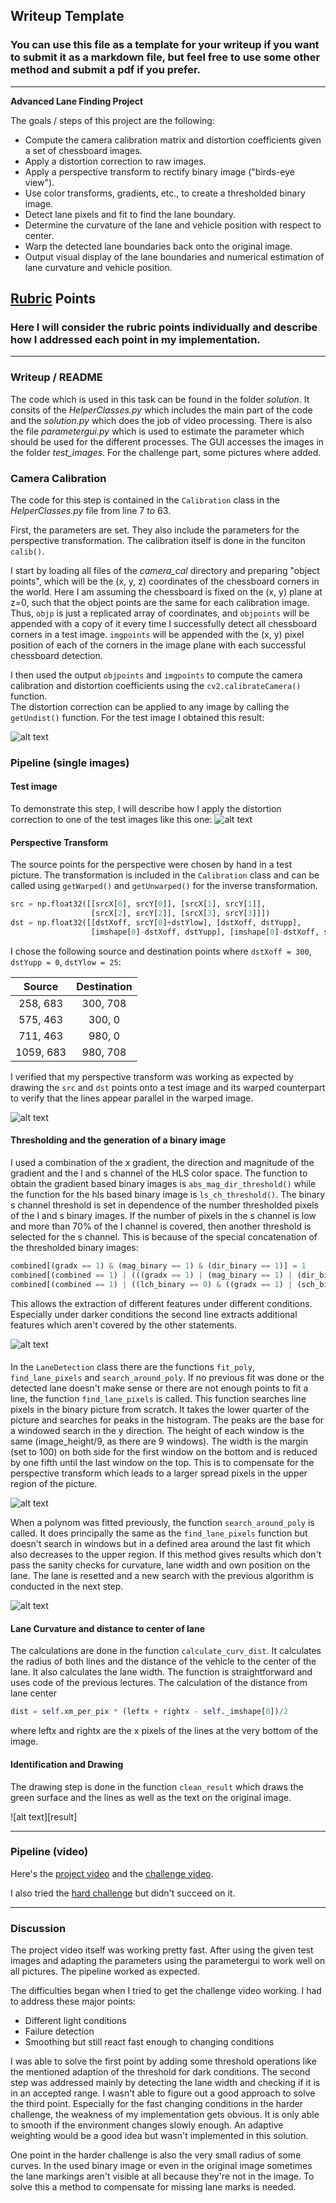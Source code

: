 ## Writeup Template

### You can use this file as a template for your writeup if you want to submit it as a markdown file, but feel free to use some other method and submit a pdf if you prefer.

---

**Advanced Lane Finding Project**

The goals / steps of this project are the following:

* Compute the camera calibration matrix and distortion coefficients given a set of chessboard images.
* Apply a distortion correction to raw images.
* Apply a perspective transform to rectify binary image ("birds-eye view").
* Use color transforms, gradients, etc., to create a thresholded binary image.
* Detect lane pixels and fit to find the lane boundary.
* Determine the curvature of the lane and vehicle position with respect to center.
* Warp the detected lane boundaries back onto the original image.
* Output visual display of the lane boundaries and numerical estimation of lane curvature and vehicle position.

[//]: # (Image References)

[undistortion]: ./output_images/undistortion.png "Undistorted"
[testImage]: ./test_images/test6.jpg "Test Image"
[undistwarped]: ./output_images/warped_straight_lines.png "Warp Example"
[thresholded]: ./output_images/thresholded.jpg "Thresholded"
[fit1]: ./output_images/fit1.jpg "Fit 1"
[fit2]: ./output_images/fit2.jpg "Fit 2"
[out]: ./output_images/output.jpg "Output"
[projectVid]: ./output_videos/project_video.mp4 "Project Video"
[challengeVid]: ./output_videos/challenge_video.mp4 "Challenge Video"
[hardVid]: ./output_videos/harder_challenge_video.mp4 "Harder Challenge Video"

## [Rubric](https://review.udacity.com/#!/rubrics/571/view) Points

### Here I will consider the rubric points individually and describe how I addressed each point in my implementation.  

---

### Writeup / README

The code which is used in this task can be found in the folder _solution_. It consits of the _HelperClasses.py_ which includes the main part of the code and the _solution.py_ which does the job of video processing.
There is also the file _parametergui.py_ which is used to estimate the parameter which should be used for the different processes. The GUI accesses the images in the folder _test_images_. For the challenge part, some pictures where added.

### Camera Calibration

The code for this step is contained in the `Calibration` class in the _HelperClasses.py_ file from line 7 to 63.  

First, the parameters are set. They also include the parameters for the perspective transformation. The calibration itself is done in the funciton `calib()`.

I start by loading all files of the _camera_cal_ directory and  preparing "object points", which will be the (x, y, z) coordinates of the chessboard corners in the world. Here I am assuming the chessboard is fixed on the (x, y) plane at z=0, such that the object points are the same for each calibration image.  Thus, `objp` is just a replicated array of coordinates, and `objpoints` will be appended with a copy of it every time I successfully detect all chessboard corners in a test image.  `imgpoints` will be appended with the (x, y) pixel position of each of the corners in the image plane with each successful chessboard detection.  

I then used the output `objpoints` and `imgpoints` to compute the camera calibration and distortion coefficients using the `cv2.calibrateCamera()` function.  
The distortion correction can be applied to any image by calling the `getUndist()` function. For the test image I obtained this result: 

![alt text][undistortion]

### Pipeline (single images)

#### Test image

To demonstrate this step, I will describe how I apply the distortion correction to one of the test images like this one:
![alt text][testImage]

#### Perspective Transform

The source points for the perspective were chosen by hand in a test picture. The transformation is included in the `Calibration` class and can be called using `getWarped()` and `getUnwarped()` for the inverse transformation.

```python
src = np.float32([[srcX[0], srcY[0]], [srcX[1], srcY[1]],
                  [srcX[2], srcY[2]], [srcX[3], srcY[3]]])
dst = np.float32([[dstXoff, srcY[0]+dstYlow], [dstXoff, dstYupp],
                  [imshape[0]-dstXoff, dstYupp], [imshape[0]-dstXoff, srcY[0]+dstYlow]])
```

I chose the following source and destination points where `dstXoff = 300`, `dstYupp = 0`, `dstYlow = 25`:

| Source        | Destination   | 
|:-------------:|:-------------:| 
| 258, 683      | 300, 708      | 
| 575, 463      | 300, 0        |
| 711, 463      | 980, 0        |
| 1059, 683     | 980, 708      |

I verified that my perspective transform was working as expected by drawing the `src` and `dst` points onto a test image and its warped counterpart to verify that the lines appear parallel in the warped image.

![alt text][undistwarped]

#### Thresholding and the generation of a binary image

I used a combination of the x gradient, the direction and magnitude of the gradient and the l and s channel of the HLS color space. 
The function to obtain the gradient based binary images is `abs_mag_dir_threshold()` while the function for the hls based binary image is `ls_ch_threshold()`.
The binary s channel threshold is set in dependence of the number thresholded pixels of the l and s binary images. If the number of pixels in the s channel is low and more than 70% of the l channel is covered, then another threshold is selected for the s channel.
This is because of the special concatenation of the thresholded binary images:
```python
combined[(gradx == 1) & (mag_binary == 1) & (dir_binary == 1)] = 1
combined[(combined == 1) | (((gradx == 1) | (mag_binary == 1) | (dir_binary == 1) | (lch_binary == 0)) & (sch_binary == 1))] = 1
combined[(combined == 1) | ((lch_binary == 0) & ((gradx == 1) | (sch_binary == 1) | ((mag_binary == 1) & (dir_binary == 1))))] = 1
```
This allows the extraction of different features under different conditions. Especially under darker conditions the second line extracts additional features which aren't covered by the other statements.

![alt text][thresholded]

#### 

In the `LaneDetection` class there are the functions `fit_poly`, `find_lane_pixels` and `search_around_poly`. If no previous fit was done or the detected lane doesn't make sense or there are not enough points to fit a line, the function `find_lane_pixels` is called.
This function searches line pixels in the binary picture from scratch. It takes the lower quarter of the picture and searches for peaks in the histogram. The peaks are the base for a windowed search in the y direction. 
The height of each window is the same (image_height/9, as there are 9 windows). The width is the margin (set to 100) on both side for the first window on the bottom and is reduced by one fifth until the last window on the top. This is to compensate for the perspective transform which leads to a larger spread pixels in the upper region of the picture.

![alt text][fit1]

When a polynom was fitted previously, the function `search_around_poly` is called. It does principally the same as the `find_lane_pixels` function but doesn't search in windows but in a defined area around the last fit which also decreases to the upper region.
If this method gives results which don't pass the sanity checks for curvature, lane width and own position on the lane. The lane is resetted and a new search with the previous algorithm is conducted in the next step.

![alt text][fit2]


#### Lane Curvature and distance to center of lane

The calculations are done in the function `calculate_curv_dist`. It calculates the radius of both lines and the distance of the vehicle to the center of the lane. It also calculates the lane width.
The function is straightforward and uses code of the previous lectures. The calculation of the distance from lane center
```python
dist = self.xm_per_pix * (leftx + rightx - self._imshape[0])/2
```
where leftx and rightx are the x pixels of the lines at the very bottom of the image.

#### Identification and Drawing

The drawing step is done in the function `clean_result` which draws the green surface and the lines as well as the text on the original image.

![alt text][result]

---

### Pipeline (video)

Here's the [project video](./output_videos/project_video.mp4) and the [challenge video](./output_videos/challenge_video.mp4).

I also tried the [hard challenge](./output_videos/harder_challenge_video.mp4) but didn't succeed on it.

---

### Discussion

The project video itself was working pretty fast. After using the given test images and adapting the parameters using the parametergui to work well on all pictures. The pipeline worked as expected.

The difficulties began when I tried to get the challenge video working. I had to address these major points:

* Different light conditions
* Failure detection
* Smoothing but still react fast enough to changing conditions

I was able to solve the first point by adding some threshold operations like the mentioned adaption of the threshold for dark conditions.
The second step was addressed mainly by detecting the lane width and checking if it is in an accepted range.
I wasn't able to figure out a good approach to solve the third point. Especially for the fast changing conditions in the harder challenge, the weakness of my implementation gets obvious. 
It is only able to smooth if the environment changes slowly enough. An adaptive weighting would be a good idea but wasn't implemented in this solution.

One point in the harder challenge is also the very small radius of some curves. In the used binary image or even in the original image sometimes the lane markings aren't visible at all because they're not in the image.
To solve this a method to compensate for missing lane marks is needed. 
